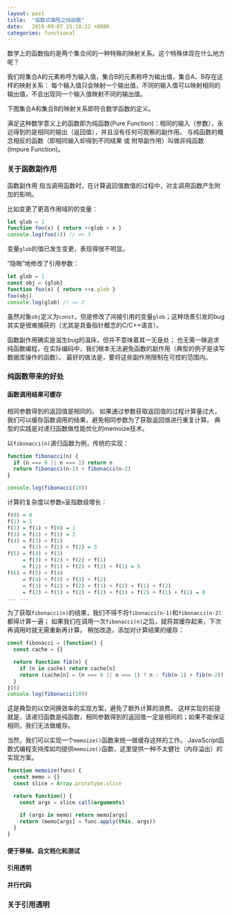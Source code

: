 ```yaml
---
layout: post
title:  "函数式编程之纯函数"
date:   2016-09-07 15:18:22 +0800
categories: functional
---
```


数学上的函数指的是两个集合间的一种特殊的映射关系。这个特殊体现在什么地方呢？

我们将集合A的元素称呼为输入值，集合B的元素称呼为输出值，集合A、B存在这样的映射关系：
每个输入值只会映射一个输出值，不同的输入值可以映射相同的输出值，不会出现同一个输入值映射不同的输出值。

下图集合A和集合B的映射关系即符合数学函数的定义。


满足这种数学意义上的函数即为纯函数(Pure Function)：相同的输入（参数），永远得到的是相同的输出（返回值），并且没有任何可观察的副作用。
与纯函数的概念相反的函数（即相同输入却得到不同结果 或 附带副作用）叫做非纯函数(Impure Function)。


### 关于函数副作用

函数副作用 指当调用函数时，在计算返回值数值的过程中，对主调用函数产生附加的影响。

比如变更了更高作用域的的变量：

```js
let glob = 1
function foo(x) { return ++glob + x }
console.log(foo(1)) // => 3
```

变量`glob`的值已发生变更，表现得很不明显。

“隐晦”地修改了引用参数：

```js
let glob = 1
const obj = {glob}
function foo(x) { return ++x.glob }
foo(obj)
console.log(glob) // => 2
```

虽然对象`obj`定义为`const`，但是修改了间接引用的变量`glob`；这种场景引发的bug其实是很难捕获的（尤其是具备指针概念的C/C++语言）。

函数副作用确实是滋生bug的温床，但并不意味着其一无是处；
也无需一昧追求纯函数编程，在实际编码中，我们根本无法避免函数的副作用（典型的例子是读写数据库操作的函数）。
最好的做法是，要将这些副作用限制在可控的范围内。

### 纯函数带来的好处

#### 函数调用结果可缓存

相同参数得到的返回值是相同的。
如果通过参数获取返回值的过程计算量过大，我们可以缓存函数调用的结果，避免相同参数为了获取返回值进行重复计算。
典型的实践是对递归函数做性能优化的memoize技术。

以`fibonacci(n)`递归函数为例，传统的实现：

```js
function fibonacci(n) {
  if (n === 0 || n === 1) return n
  return fibonacci(n-1) + fibonacci(n-2)
}

console.log(fibonacci(10))
```

计算的复杂度以参数`n`呈指数级增长：

```haskell
f(0) = 0
f(1) = 1
f(2) = f(1) + f(0) = 1
f(3) = f(2) + f(1) = 2
f(4) = f(3) + f(2)
     = f(2) + f(1) + f(2) = 3
f(5) = f(4) + f(3)
     = f(3) + f(2) + f(2) + f(1)
     = f(2) + f(1) + f(2) + f(2) + f(1) = 5
f(6) = f(5) + f(4)
     = f(4) + f(3) + f(3) + f(2)
     = f(3) + f(2) + f(2) + f(1) + f(2) + f(1) + f(2)
     = f(2) + f(1) + f(2) + f(2) + f(1) + f(2) + f(1) + f(2) = 8
... ...
```

为了获取`fibonacci(n)`的结果，我们不得不将`fibonacci(n-1)`和`fibonacci(n-2)`都得计算一遍；
如果我们在调用一次`fibonacci(n)`之后，就将其缓存起来，下次再调用时就无需重新再计算。
稍加改造，添加对计算结果的缓存：

```js
const fibonacci = (function() {
  const cache = {}

  return function fib(n) {
    if (n in cache) return cache[n]
    return (cache[n] = (n === 0 || n === 1) ? n : fib(n-1) + fib(n-2))
  }
})()
console.log(fibonacci(10))
```

这是典型的以空间换效率的实现方案，避免了额外计算的浪费。
这样实现的前提就是，该递归函数是纯函数，相同参数得到的返回值一定是相同的；如果不能保证相同，我们无法做缓存。

当然，我们可以实现一个`memoize()`函数来统一做缓存这样的工作。
JavaScript函数式编程支持库如均提供`memoize()`函数，这里提供一种不太健壮（内存溢出）的实现方案。

```js
function memoize(func) {
  const memo = {}
  const slice = Array.prototype.slice

  return function() {
    const args = slice.call(arguments)

    if (args in memo) return memo[args]
    return (memo[args] = func.apply(this, args))
  }
}
```

#### 便于移植、自文档化和测试

#### 引用透明

#### 并行代码

### 关于引用透明

